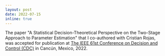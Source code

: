 ```yaml
---
layout: post
date: 2022-07-15
inline: true
---
```


The paper "A Statistical Decision-Theoretical Perspective on the Two-Stage Approach to Parameter Estimation" that I co-authored with Cristian Rojas, was accepted for publication at [The IEEE 61st Conference on Decision and Control (CDC)](https://cdc2022.ieeecss.org/) in Cancún, Mexico, 2022.
 